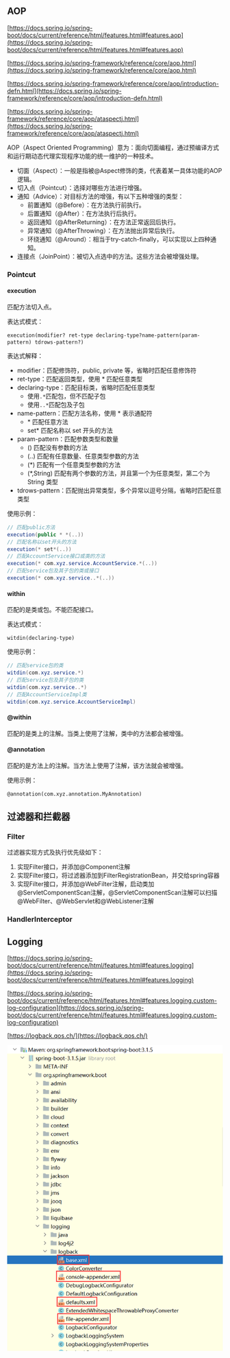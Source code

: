 ## AOP

[https://docs.spring.io/spring-boot/docs/current/reference/html/features.html#features.aop](https://docs.spring.io/spring-boot/docs/current/reference/html/features.html#features.aop)

[https://docs.spring.io/spring-framework/reference/core/aop.html](https://docs.spring.io/spring-framework/reference/core/aop.html)

[https://docs.spring.io/spring-framework/reference/core/aop/introduction-defn.html](https://docs.spring.io/spring-framework/reference/core/aop/introduction-defn.html)

[https://docs.spring.io/spring-framework/reference/core/aop/ataspectj.html](https://docs.spring.io/spring-framework/reference/core/aop/ataspectj.html)

AOP（Aspect Oriented Programming）意为：面向切面编程，通过预编译方式和运行期动态代理实现程序功能的统一维护的一种技术。

* 切面（Aspect）：一般是指被@Aspect修饰的类，代表着某一具体功能的AOP逻辑。
* 切入点（Pointcut）：选择对哪些方法进行增强。
* 通知（Advice）：对目标方法的增强，有以下五种增强的类型：
    * 前置通知（@Before）：在方法执行前执行。
    * 后置通知（@After）：在方法执行后执行。
    * 返回通知（@AfterReturning）：在方法正常返回后执行。
    * 异常通知（@AfterThrowing）：在方法抛出异常后执行。
    * 环绕通知（@Around）：相当于try-catch-finally，可以实现以上四种通知。
* 连接点（JoinPoint）：被切入点选中的方法。这些方法会被增强处理。

### Pointcut

#### execution

匹配方法切入点。

表达式模式：

```
execution(modifier? ret-type declaring-type?name-pattern(param-pattern) tdrows-pattern?)
```

表达式解释：

- modifier：匹配修饰符，public, private 等，省略时匹配任意修饰符
- ret-type：匹配返回类型，使用 * 匹配任意类型
- declaring-type：匹配目标类，省略时匹配任意类型
  - 使用`.*`匹配包，但不匹配子包
  - 使用`..*`匹配包及子包
- name-pattern：匹配方法名称，使用 * 表示通配符
  - \* 匹配任意方法
  - set* 匹配名称以 set 开头的方法
- param-pattern：匹配参数类型和数量
  - () 匹配没有参数的方法
  - (..) 匹配有任意数量、任意类型参数的方法
  - (*) 匹配有一个任意类型参数的方法
  - (*,String) 匹配有两个参数的方法，并且第一个为任意类型，第二个为 String 类型
- tdrows-pattern：匹配抛出异常类型，多个异常以逗号分隔，省略时匹配任意类型

使用示例：

```java
// 匹配public方法
execution(public * *(..))
// 匹配名称以set开头的方法
execution(* set*(..))
// 匹配AccountService接口或类的方法
execution(* com.xyz.service.AccountService.*(..))
// 匹配service包及其子包的类或接口
execution(* com.xyz.service..*(..))
```

#### within

匹配的是类或包。不能匹配接口。

表达式模式：

```
witdin(declaring-type)
```

使用示例：

```java
// 匹配service包的类
witdin(com.xyz.service.*)
// 匹配service包及其子包的类
witdin(com.xyz.service..*)
// 匹配AccountServiceImpl类
witdin(com.xyz.service.AccountServiceImpl)
```

#### @within

匹配的是类上的注解。当类上使用了注解，类中的方法都会被增强。

#### @annotation

匹配的是方法上的注解。当方法上使用了注解，该方法就会被增强。

使用示例：

```
@annotation(com.xyz.annotation.MyAnnotation)
```

## 过滤器和拦截器

### Filter

过滤器实现方式及执行优先级如下：

1. 实现Filter接口，并添加@Component注解
2. 实现Filter接口，将过滤器添加到FilterRegistrationBean，并交给spring容器
3. 实现Filter接口，并添加@WebFilter注解，启动类加@ServletComponentScan注解，@ServletComponentScan注解可以扫描@WebFilter、@WebServlet和@WebListener注解

### HandlerInterceptor

## Logging

[https://docs.spring.io/spring-boot/docs/current/reference/html/features.html#features.logging](https://docs.spring.io/spring-boot/docs/current/reference/html/features.html#features.logging)

[https://docs.spring.io/spring-boot/docs/current/reference/html/features.html#features.logging.custom-log-configuration](https://docs.spring.io/spring-boot/docs/current/reference/html/features.html#features.logging.custom-log-configuration)

[https://logback.qos.ch/](https://logback.qos.ch/)

![](./images/20240326233255.png)
